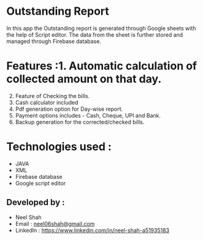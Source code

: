 # Outstanding Report
In this app the Outstanding report is generated 
through Google sheets with the help of Script editor.
The data from the sheet is further stored and managed through Firebase database.


# Features :1. Automatic calculation of collected amount on that day.
2. Feature of Checking the bills.
3. Cash calculator included
4. Pdf generation option for Day-wise report.
5. Payment options includes - Cash, Cheque, UPI and Bank.
6. Backup generation for the corrected/checked bills.

# Technologies used :
* JAVA
* XML
* Firebase database
* Google script editor

## Developed by :
* Neel Shah
* Email : neel06shah@gmail.com
* LinkedIn : https://www.linkedin.com/in/neel-shah-a51935183
